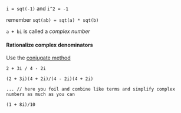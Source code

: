 `i = sqt(-1)` and `i^2 = -1`

remember `sqt(ab) = sqt(a) * sqt(b)`

`a + bi` is called a _complex number_

#### Rationalize complex denominators

Use the [conjugate method](./radicals.md)

```
2 + 3i / 4 - 2i

(2 + 3i)(4 + 2i)/(4 - 2i)(4 + 2i)

... // here you foil and combine like terms and simplify complex numbers as much as you can

(1 + 8i)/10
```
